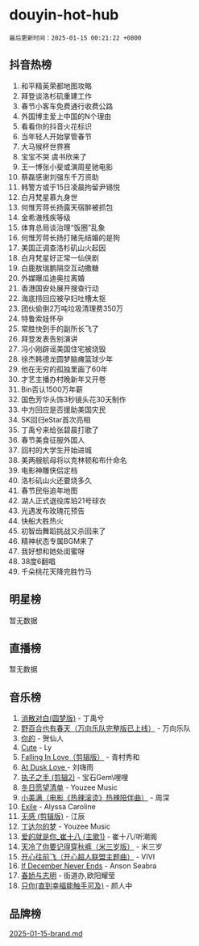 # douyin-hot-hub

`最后更新时间：2025-01-15 00:21:22 +0800`

## 抖音热榜

1. 和平精英荣都地图攻略
1. 拜登谈洛杉矶重建工作
1. 春节小客车免费通行收费公路
1. 外国博主爱上中国的N个理由
1. 看看你的抖音火花标识
1. 当年轻人开始掌管春节
1. 大马猴杯世界赛
1. 宝宝不哭 虞书欣来了
1. 王一博张小斐或演周星驰电影
1. 蔡磊感谢刘强东千万资助
1. 韩警方或于15日凌晨拘留尹锡悦
1. 白月梵星慕九身世
1. 何惟芳蒋长扬露天宿醉被抓包
1. 金希澈残疾等级
1. 体育总局谈治理“饭圈”乱象
1. 何惟芳蒋长扬打赌先结婚的是狗
1. 美国正调查洛杉矶山火起因
1. 白月梵星好正常一仙侠剧
1. 白鹿敖瑞鹏隔空互动撒糖
1. 外媒曝瓜迪奥拉离婚
1. 香港国安处展开搜查行动
1. 海底捞回应被孕妇吐槽太抠
1. 团伙偷倒2万吨垃圾清理费350万
1. 特鲁索娃怀孕
1. 常胜快到手的副所长飞了
1. 拜登发表告别演讲
1. 冯小刚辟谣美国住宅被烧毁
1. 徐杰韩德龙圆梦脑瘫篮球少年
1. 他在无穷的孤独里画了60年
1. 才艺主播办村晚新年又开卷
1. Bin否认1500万年薪
1. 国色芳华头饰3秒镜头花30天制作
1. 中方回应是否援助美国灾民
1. SK回归eStar首次亮相
1. 丁禹兮来给张碧晨打歌了
1. 春节美食征服外国人
1. 回村的大学生开始进城
1. 美两艘航母将以克林顿和布什命名
1. 电影神雕侠侣定档
1. 洛杉矶山火还要烧多久
1. 春节民俗追年地图
1. 湖人正式退役库珀21号球衣
1. 光遇发布玫瑰花预告
1. 快船大胜热火
1. 初智齿舞蹈挑战又杀回来了
1. 精神状态专属BGM来了
1. 我好想和她处闺蜜呀
1. 38度6翻唱
1. 千朵桃花天降完胜竹马

## 明星榜

暂无数据

## 直播榜

暂无数据

## 音乐榜

1. [消散对白(圆梦版)](https://sf5-hl-cdn-tos.douyinstatic.com/obj/tos-cn-ve-2774/og4jB5I5IizzoZVAAAzWgBMAsMDWoArfwBOiFs) - 丁禹兮
1. [野百合也有春天（万向乐队完整版已上线）](https://sf5-hl-cdn-tos.douyinstatic.com/obj/tos-cn-ve-2774/oMnUxhRAMiAGBqDtIPBQ7ACYQZFlJCftcgeDJE) - 万向乐队
1. [你的](https://sf5-hl-cdn-tos.douyinstatic.com/obj/tos-cn-ve-2774/oYuIeKf42jB7sEV6B2upMdpYAgfrQWj0FeRegh) - 贺仙人
1. [Cute](https://sf5-hl-cdn-tos.douyinstatic.com/obj/tos-cn-ve-2774/o4IbIzHWKAAB4wsS5qMBRiiAlEBGTpQRNfFvuo) - Ly
1. [Falling In Love（剪辑版）](https://sf5-hl-cdn-tos.douyinstatic.com/obj/tos-cn-ve-2774/o8ajpA8zzgBPahbBIO8AcKGBLJezFCRd1wfP9f) - 青村秀和
1. [ At Dusk  Love ](https://sf5-hl-cdn-tos.douyinstatic.com/obj/tos-cn-ve-2774/o8CrpCf5CaYgI4ZrtQgMQAFEfuGqNnRSDQAPBc) - 刘嗨雨
1. [执子之手 (剪辑2)](https://sf5-hl-cdn-tos.douyinstatic.com/obj/tos-cn-ve-2774/oUoZLQjCc31XzqsBnBQUNgeKtYPBcgbFDwtfcu) - 宝石Gem\哩哩
1. [冬日愿望清单](https://sf3-cdn-tos.douyinstatic.com/obj/tos-cn-ve-2774/oIIgUOeamCFCVAzxN6MFRLIBlLGpUqQxeeHrLE) - Youzee Music
1. [小美满（电影《热辣滚烫》热辣陪伴曲）](https://sf6-cdn-tos.douyinstatic.com/obj/tos-cn-ve-2774/o0GAn2lSgfZIDUgtevCGDQYnFg4CwnrBaxbTZL) - 周深
1. [Exile](https://sf5-hl-cdn-tos.douyinstatic.com/obj/tos-cn-ve-2774/oYj4gAQTknKE3WW0Je8KGmQ7z1cA4FefwtbufD) - Alyssa Caroline
1. [无感 (剪辑版)](https://sf5-hl-cdn-tos.douyinstatic.com/obj/tos-cn-ve-2774/o0eIsUzJBDlQaQFC5OFlgbMEZC1TFYBftOBn6p) - 江辰
1. [丁达尔的梦](https://sf5-hl-cdn-tos.douyinstatic.com/obj/tos-cn-ve-2774/oMU3WirUZBVQkAC9ccG5P2IQirziZM2RTInUY) - Youzee Music
1. [爱的就是你_崔十八 (主歌1)](https://sf5-hl-cdn-tos.douyinstatic.com/obj/tos-cn-ve-2774/oI5BO5DhFZ6UTcNCnZaOCBLtZ7WIMQGfgnXf5E) - 崔十八/听潮阁
1. [天冷了你要记得穿秋裤（米三岁版）](https://sf3-cdn-tos.douyinstatic.com/obj/tos-cn-ve-2774/oQlIwVIDWiZ6BQilAorS7MA0AgCkQDvcZAdm1) - 米三岁
1. [开心往前飞（开心超人联盟主题曲）](https://sf5-hl-cdn-tos.douyinstatic.com/obj/tos-cn-ve-2774/9d8fb7c82cf1421fb93a9fe925275e0a) - VIVI
1. [If December Never Ends](https://sf3-cdn-tos.douyinstatic.com/obj/tos-cn-ve-2774/oY1IQMoTgCFIBg8RZifyqlBBt1UFgitTYmxeOS) - Anson Seabra
1. [春娇与志明](https://sf5-hl-cdn-tos.douyinstatic.com/obj/tos-cn-ve-2774/e530d8fceb7044b39707d7f9ff54add1) - 街道办,欧阳耀莹
1. [只你(直到幸福能触手可及)](https://sf5-hl-cdn-tos.douyinstatic.com/obj/tos-cn-ve-2774/o0lBkRDzFTeaVSUz3ZZSCBVtZ5DIMQGfgmEAuE) - 颜人中

## 品牌榜

[2025-01-15-brand.md](2025-01-15-brand.md)
